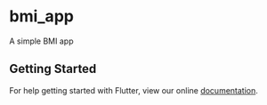 # bmi_app

A simple BMI app

## Getting Started

For help getting started with Flutter, view our online
[documentation](https://flutter.io/).

